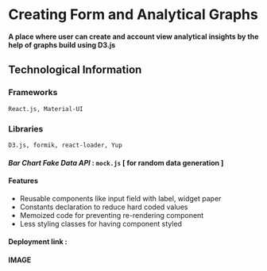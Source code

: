 # Creating Form and Analytical Graphs 
**A place where user can create and account view analytical insights
by the help of graphs build using D3.js**

## Technological Information

### Frameworks 
`React.js, Material-UI`

### Libraries 
`D3.js, formik, react-loader, Yup`


#### *Bar Chart Fake Data API* : `mock.js` [ for random data generation ]

#### Features 
* Reusable components like input field with label, widget paper
* Constants declaration to reduce hard coded values 
* Memoized code for preventing re-rendering component
* Less styling classes for having component styled

#### Deployment link : 

#### IMAGE




